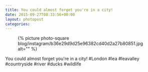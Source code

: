 ```yaml
---
title: You could almost forget you're in a city!
date: 2015-09-27T08:33:56+00:00
layout: photopost
categories:
---
```


<figure class="photo photo--square">
  {% picture photo-square blog/instagram/b36e29d9d25e96382cd40d2a27b80851.jpg alt="" %}
</figure>

You could almost forget you're in a city!
#London #lea #leavalley #countryside #river #ducks #wildlife

